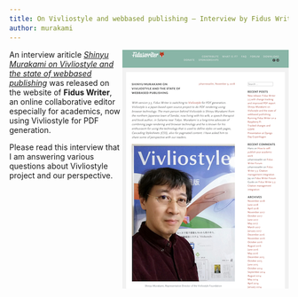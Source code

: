 ```yaml
---
title: On Vivliostyle and webbased publishing — Interview by Fidus Writer
author: murakami
---
```


<div style="float: right"><a href="https://www.fiduswriter.org/2018/11/09/shinyu-murakami-on-vivliostyle-and-the-state-of-webbased-publishing/"><img src="/assets/posts/2018-11-12-interview-by-fiduswriter/fiduswriterweb1.png" alt="The interview at Fidus Writer website" /></a></div>

An interview ariticle _[Shinyu Murakami on Vivliostyle and the state of webbased publishing](https://www.fiduswriter.org/2018/11/09/shinyu-murakami-on-vivliostyle-and-the-state-of-webbased-publishing/)_ was released on the website of **Fidus Writer**, an online collaborative editor especially for academics, now using Vivliostyle for PDF generation.

Please read this interview that I am answering various questions about Vivliostyle project and our perspective.